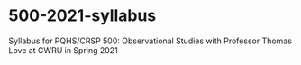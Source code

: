 # 500-2021-syllabus
Syllabus for PQHS/CRSP 500: Observational Studies with Professor Thomas Love at CWRU in Spring 2021
